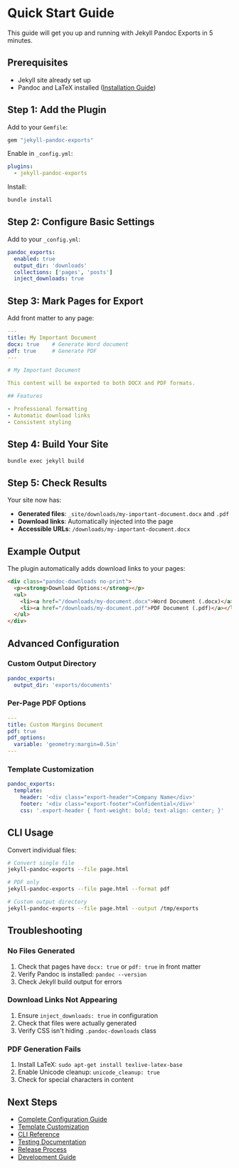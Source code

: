 # Quick Start Guide

This guide will get you up and running with Jekyll Pandoc Exports in 5 minutes.

## Prerequisites

- Jekyll site already set up
- Pandoc and LaTeX installed ([Installation Guide](installation.md))

## Step 1: Add the Plugin

Add to your `Gemfile`:

```ruby
gem "jekyll-pandoc-exports"
```

Enable in `_config.yml`:

```yaml
plugins:
  - jekyll-pandoc-exports
```

Install:

```bash
bundle install
```

## Step 2: Configure Basic Settings

Add to your `_config.yml`:

```yaml
pandoc_exports:
  enabled: true
  output_dir: 'downloads'
  collections: ['pages', 'posts']
  inject_downloads: true
```

## Step 3: Mark Pages for Export

Add front matter to any page:

```yaml
---
title: My Important Document
docx: true    # Generate Word document
pdf: true     # Generate PDF
---

# My Important Document

This content will be exported to both DOCX and PDF formats.

## Features

- Professional formatting
- Automatic download links
- Consistent styling
```

## Step 4: Build Your Site

```bash
bundle exec jekyll build
```

## Step 5: Check Results

Your site now has:

- **Generated files**: `_site/downloads/my-important-document.docx` and `.pdf`
- **Download links**: Automatically injected into the page
- **Accessible URLs**: `/downloads/my-important-document.docx`

## Example Output

The plugin automatically adds download links to your pages:

```html
<div class="pandoc-downloads no-print">
  <p><strong>Download Options:</strong></p>
  <ul>
    <li><a href="/downloads/my-document.docx">Word Document (.docx)</a></li>
    <li><a href="/downloads/my-document.pdf">PDF Document (.pdf)</a></li>
  </ul>
</div>
```

## Advanced Configuration

### Custom Output Directory

```yaml
pandoc_exports:
  output_dir: 'exports/documents'
```

### Per-Page PDF Options

```yaml
---
title: Custom Margins Document
pdf: true
pdf_options:
  variable: 'geometry:margin=0.5in'
---
```

### Template Customization

```yaml
pandoc_exports:
  template:
    header: '<div class="export-header">Company Name</div>'
    footer: '<div class="export-footer">Confidential</div>'
    css: '.export-header { font-weight: bold; text-align: center; }'
```

## CLI Usage

Convert individual files:

```bash
# Convert single file
jekyll-pandoc-exports --file page.html

# PDF only
jekyll-pandoc-exports --file page.html --format pdf

# Custom output directory
jekyll-pandoc-exports --file page.html --output /tmp/exports
```

## Troubleshooting

### No Files Generated

1. Check that pages have `docx: true` or `pdf: true` in front matter
2. Verify Pandoc is installed: `pandoc --version`
3. Check Jekyll build output for errors

### Download Links Not Appearing

1. Ensure `inject_downloads: true` in configuration
2. Check that files were actually generated
3. Verify CSS isn't hiding `.pandoc-downloads` class

### PDF Generation Fails

1. Install LaTeX: `sudo apt-get install texlive-latex-base`
2. Enable Unicode cleanup: `unicode_cleanup: true`
3. Check for special characters in content

## Next Steps

- [Complete Configuration Guide](configuration.md)
- [Template Customization](hooks.md)
- [CLI Reference](cli.md)
- [Testing Documentation](testing.md)
- [Release Process](release-process.md)
- [Development Guide](development.md)